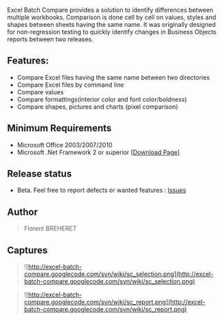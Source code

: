 Excel Batch Compare provides a solution to identify differences between multiple workbooks. Comparison is done cell by cell on values, styles and shapes between sheets having the same name. It was originally designed for non-regression testing to quickly identify changes in Business Objects reports between two releases.

## Features: ##
  * Compare Excel files having the same name between two directories
  * Compare Excel files by command line
  * Compare values
  * Compare formattings(interior color and font color/boldness)
  * Compare shapes, pictures and charts (pixel comparison)

## Minimum Requirements ##
  * Microsoft Office 2003/2007/2010
  * Microsoft .Net Framework 2 or superior [[Download Page](http://www.microsoft.com/en-us/download/details.aspx?id=1639)]


## Release status ##
  * Beta. Feel free to report defects or wanted features : [Issues](https://code.google.com/p/excel-batch-compare/issues/entry)


## Author ##
> Florent BREHERET

## Captures ##

> ![http://excel-batch-compare.googlecode.com/svn/wiki/sc_selection.png](http://excel-batch-compare.googlecode.com/svn/wiki/sc_selection.png)


> ![http://excel-batch-compare.googlecode.com/svn/wiki/sc_report.png](http://excel-batch-compare.googlecode.com/svn/wiki/sc_report.png)